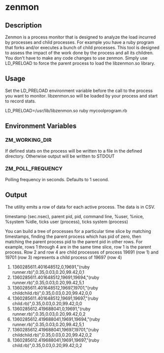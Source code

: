 zenmon
======

Description
--------------------------
Zenmon is a process monitor that is designed to analyze the load incurred
by processes and child processes. For example you have a ruby program that
forks and/or executes a bunch of child processes.  This tool is designed to 
assess the impact of the work done by the process and all its children. You don't
have to make any code changes to use zenmon.  Simply use LD_PRELOAD to force the
parent process to load the libzenmon.so library.  

Usage
------------------------------
Set the LD_PRELOAD environment variable before the call to the
process you want to monitor.  libzenmon.so will be loaded by
your process and start to record stats.  

LD_PRELOAD=/usr/lib/libzenmon.so ruby mycoolprogram.rb

Environment Variables
-------------------------------
### ZM_WORKING_DIR 
If defined stats on the process will be written to a file in the defined directory. Otherwise
output will be written to STDOUT
### ZM_POLL_FREQUENCY
Polling frequency in seconds.  Defaults to 1 second.


Output
----------------------------------
The utility emits a row of data for each active process.  The data is in CSV.

timestamp (sec.nsec), parent pid, pid, command line, %user, %nice, %system %idle, ticks user (process), ticks system (process)

You can build a tree of processes for a particular time slice by matching timestamps, finding the parent process
which has pid of zero, then matching the parent process pid to the parent pid in other rows.
For example, rows 1 through 4 are in the same time slice, row 1 is the parent process. Row 2
and row 4 are child processes of process 19691 (row 1) and 19701 (row 3) represents 
a child process of 19697 (row 4) 

1. 1360285611.401648512,0,19691,"(ruby runner.rb)",0.35,0.03,0.20,99.42,0,1
2. 1360285611.401648512,19691,19694,"(ruby runner.rb)",0.35,0.03,0.20,99.42,5,1
3. 1360285611.401648512,19697,19701,"(ruby childchild.rb)",0.35,0.03,0.20,99.42,0,0
4. 1360285611.401648512,19691,19697,"(ruby child.rb)",0.35,0.03,0.20,99.42,0,0
5. 1360285612.419688041,0,19691,"(ruby runner.rb)",0.35,0.03,0.20,99.42,0,2
6. 1360285612.419688041,19691,19694,"(ruby runner.rb)",0.35,0.03,0.20,99.42,5,1
7. 1360285612.419688041,19697,19701,"(ruby childchild.rb)",0.35,0.03,0.20,99.42,0,2
8. 1360285612.419688041,19691,19697,"(ruby child.rb)",0.35,0.03,0.20,99.42,0,2
